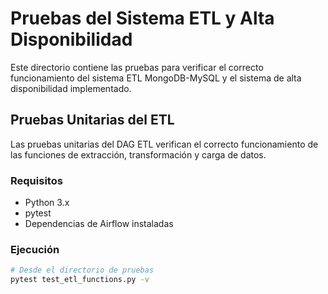 # Pruebas del Sistema ETL y Alta Disponibilidad

Este directorio contiene las pruebas para verificar el correcto funcionamiento del sistema ETL MongoDB-MySQL y el sistema de alta disponibilidad implementado.

## Pruebas Unitarias del ETL

Las pruebas unitarias del DAG ETL verifican el correcto funcionamiento de las funciones de extracción, transformación y carga de datos.

### Requisitos

- Python 3.x
- pytest
- Dependencias de Airflow instaladas

### Ejecución

```bash
# Desde el directorio de pruebas
pytest test_etl_functions.py -v
